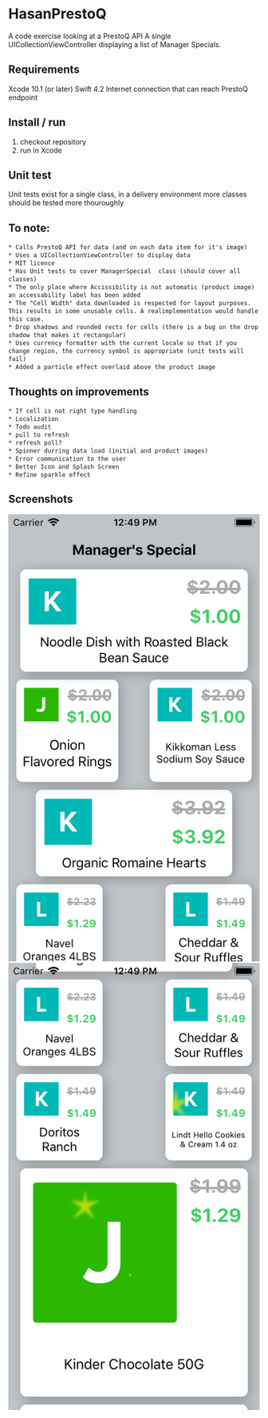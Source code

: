# HasanPrestoQ
A code exercise looking at a PrestoQ API
A single UICollectionViewController displaying a list of Manager Specials.

## Requirements
Xcode 10.1 (or later)
Swift 4.2
Internet connection that can reach PrestoQ endpoint

## Install / run
1. checkout repository
1. run in Xcode

## Unit test
Unit tests exist for a single class, in a delivery environment more classes should be tested more thouroughly 

## To note:
    
    * Calls PrestoQ API for data (and on each data item for it's image)
    * Uses a UICollectionViewController to display data
    * MIT licence
    * Has Unit tests to cover ManagerSpecial  class (should cover all classes)
    * The only place where Accissibility is not automatic (product image) an accessability label has been added
    * The "Cell Width" data downloaded is respected for layout purposes. This results in some unusable cells. A realimplementation would handle this case.
    * Drop shadows and rounded rects for cells (there is a bug on the drop shadow that makes it rectangular)
    * Uses currency formatter with the current locale so that if you change region, the currency symbol is appropriate (unit tests will fail)
    * Added a particle effect overlaid above the product image

## Thoughts on improvements
    
    * If cell is not right type handling 
    * Localization
    * Todo audit
    * pull to refresh
    * refresh poll?
    * Spinner durring data load (initial and product images)
    * Error communication to the user
    * Better Icon and Splash Screen
    * Refine sparkle effect
    
## Screenshots
![Screenshot](README_Screenshots/Items.png?raw=true "Screenshot")
![Screenshot](README_Screenshots/Items2.png?raw=true "Screenshot with sparkle")

